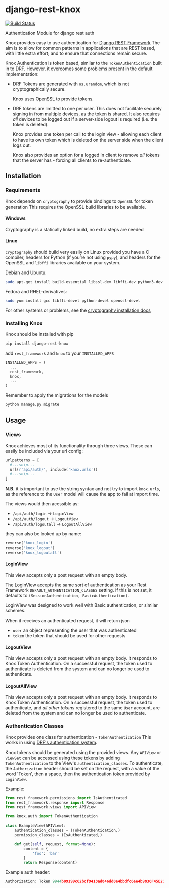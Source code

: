 # django-rest-knox
[![Build Status](https://travis-ci.org/James1345/django-rest-knox.svg?branch=develop)](https://travis-ci.org/James1345/django-rest-knox)

Authentication Module for django rest auth

Knox provides easy to use authentication for [Django REST Framework](http://www.django-rest-framework.org/)
The aim is to allow for common patterns in applications that are REST based,
with little extra effort; and to ensure that connections remain secure.

Knox Authentication is token based, similar to the `TokenAuthentication` built
in to DRF. However, it overcomes some problems present in the default implementation:

- DRF Tokens are generated with `os.urandom`, which is not cryptographically
  secure.

  Knox uses OpenSSL to provide tokens.
- DRF tokens are limitted to one per user. This does not facilitate securely
  signing in from multiple devices, as the token is shared. It also requires
  *all* devices to be logged out if a server-side logout is required (i.e. the
  token is deleted).

  Knox provides one token per call to the login view - allowing
  each client to have its own token which is deleted on the server side when the client
  logs out.

  Knox also provides an option for a logged in client to remove *all* tokens
  that the server has - forcing all clients to re-authenticate.

## Installation

### Requirements

Knox depends on `cryptography` to provide bindings to `OpenSSL` for token generation
This requires the OpenSSL build libraries to be available.

#### Windows
Cryptography is a statically linked build, no extra steps are needed

#### Linux
`cryptography` should build very easily on Linux provided you have a C compiler,
headers for Python (if you’re not using `pypy`), and headers for the OpenSSL and
`libffi` libraries available on your system.

Debian and Ubuntu:
```bash
sudo apt-get install build-essential libssl-dev libffi-dev python3-dev python-dev
```

Fedora and RHEL-derivatives:
```bash
sudo yum install gcc libffi-devel python-devel openssl-devel
```
For other systems or problems, see the [cryptography installation docs](https://cryptography.io/en/latest/installation/)

### Installing Knox
Knox should be installed with pip

```bash
pip install django-rest-knox
```

add `rest_framework` and `knox` to your `INSTALLED_APPS`

```python
INSTALLED_APPS = (
  ...
  rest_framework,
  knox,
  ...
)
```

Remember to apply the migrations for the models

```bash
python manage.py migrate
```

## Usage

### Views
Knox achieves most of its functionality through three views.
These can easily be included via your url config:

```python
urlpatterns = [
  #...snip...
  url(r'api/auth/', include('knox.urls'))
  #...snip...
]
```
**N.B.** it is important to use the string syntax and not try to import `knox.urls`,
as the reference to the `User` model will cause the app to fail at import time.

The views would then acessible as:

- `/api/auth/login` -> `LoginView`
- `/api/auth/logout` -> `LogoutView`
- `/api/auth/logoutall` -> `LogoutAllView`

they can also be looked up by name:

```python
reverse('knox_login')
reverse('knox_logout')
reverse('knox_logoutall')
```

#### LoginView
This view accepts only a post request with an empty body.

The LoginView accepts the same sort of authentication as your Rest Framework
`DEFAULT_AUTHENTICATION_CLASSES` setting. If this is not set, it defaults to
`(SessionAuthentication, BasicAuthentication)`.

LoginView was designed to work well with Basic authentication, or similar
schemes.

When it receives an authenticated request, it will return json
- `user` an object representing the user that was authenticated
- `token` the token that should be used for other requests

#### LogoutView
This view accepts only a post request with an empty body. It responds to Knox Token
Authentication. On a successful request, the token used to authenticate is deleted from the
system and can no longer be used to authenticate.

#### LogoutAllView
This view accepts only a post request with an empty body. It responds to Knox Token
Authentication. On a successful request, the token used to authenticate, and *all other tokens*
registered to the same `User` account, are deleted from the
system and can no longer be used to authenticate.

### Authentication Classes
Knox provides one class for authentication - `TokenAuthentication`
This works in using [DRF's authentication system](http://www.django-rest-framework.org/api-guide/authentication/).

Knox tokens should be generated using the provided views.
Any `APIView` or `ViewSet` can be accessed using these tokens by adding `TokenAuthentication`
to the View's `authentication_classes`.
To authenticate, the `Authorization` header should be set on the request, with a
value of the word 'Token', then a space, then the authentication token provided by
`LoginView`.

Example:
```python
from rest_framework.permissions import IsAuthenticated
from rest_framework.response import Response
from rest_framework.views import APIView

from knox.auth import TokenAuthentication

class ExampleView(APIView):
    authentication_classes = (TokenAuthentication,)
    permission_classes = (IsAuthenticated,)

    def get(self, request, format=None):
        content = {
            'foo': 'bar'
        }
        return Response(content)
```

Example auth header:

```javascript
Authorization: Token 9944b09199c62bcf9418ad846dd0e4bbdfc6ee4b9836F45E23A345
```
